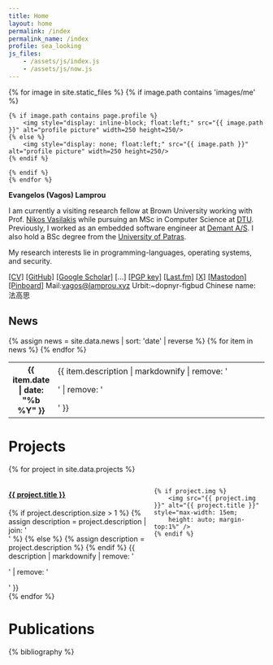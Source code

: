```yaml
---
title: Home
layout: home
permalink: /index
permalink_name: /index
profile: sea_looking
js_files: 
    - /assets/js/index.js
    - /assets/js/now.js
---
```


<div class=container>

<div class="profile" onclick="setRandomPicture()">
    {% for image in site.static_files %}
    {% if image.path contains 'images/me' %}
    
    {% if image.path contains page.profile %}
        <img style="display: inline-block; float:left;" src="{{ image.path }}" alt="profile picture" width=250 height=250/>
    {% else %}
        <img style="display: none; float:left;" src="{{ image.path }}" alt="profile picture" width=250 height=250/>
    {% endif %}
    
    {% endif %}
    {% endfor %}
</div>

<div class="description" markdown=1>

**Evangelos (Vagos) Lamprou**

I am currently a visiting research fellow at Brown University working with Prof. [Nikos Vasilakis](https://nikos.vasilak.is/)
while pursuing an MSc in Computer Science at [DTU](https://www.dtu.dk/english/).
Previously, I worked as an embedded software engineer at [Demant A/S](https://www.demant.com/).
I also hold a BSc degree from the [University of Patras](https://www.upatras.gr/en/).

My research interests lie in programming-languages, operating
systems, and security.

[[CV]](/assets/pdf/cv.pdf)
[[GitHub]](https://github.com/vagos)
[[Google Scholar]](https://scholar.google.com/citations?user=O-fz6ZgAAAAJ&hl=en)
<a id="social-extra-plus">[...]</a>
<span id="social-extra" markdown="1">
[[PGP key]](/assets/txt/evangelos.key)
[[Last.fm]](https://www.last.fm/user/vagozino)
[[X]](https://x.com/vagozino)
[[Mastodon]](https://mastodon.social/@vagozino)
[[Pinboard]](https://pinboard.in/u:vagozino)
Mail:vagos@lamprou.xyz
Urbit:~dopnyr-figbud
Chinese name: 法高思
</span>
</div>

<script>
const socialExtra = document.getElementById('social-extra');
const socialExtraPlus = document.getElementById('social-extra-plus');
socialExtraPlus.style.cursor = 'pointer';
socialExtra.style.display = 'none';

socialExtraPlus.onclick = function() {
    if (socialExtra.style.display === 'none') {
        socialExtra.style.display = 'inline';
        socialExtraPlus.style.display = 'none';
     }
}
</script>

</div> <!-- end of container -->

## News

<div class="info">
  {% assign news = site.data.news | sort: 'date' | reverse %}
  <table>
  <tbody>
    {% for item in news %}
      <tr>
        <th style="width: 15%">{{ item.date | date: "%b %Y" }}</th>
        <td style="width: 85%">{{ item.description | markdownify | remove: '<p>' | remove: '</p>' }}</td>
      </tr>
    {% endfor %}
  </tbody>
  </table>
</div> <!-- end of news -->

<h2 id="whatnow" style="display: none;">Right now</h2>

<div id="now" class="info" style="display: none;">
    <div id="current-task" style="word-wrap: break-word; white-space: pre-wrap; display: none;"> </div>
    <div id="current-track" style="display: none;"> </div>
</div> <!-- end of now -->

# Projects

{% for project in site.data.projects %}
<div style="display: flex; align-items: flex-start; justify-content: space-between;">
    <div>
        <h4><a href="{{ project.url }}">{{ project.title }}</a></h4>
        {% if project.description.size > 1 %}
            {% assign description = project.description | join: '<br>' %}
        {% else %}
            {% assign description = project.description %}
        {% endif %}
        {{ description | markdownify | remove: '<p>' | remove: '</p>' }}
    </div>

    {% if project.img %}
        <img src="{{ project.img }}" alt="{{ project.title }}" style="max-width: 15em;
        height: auto; margin-top:1%" />
    {% endif %}
</div>
{% endfor %}

# Publications

{% bibliography %}

